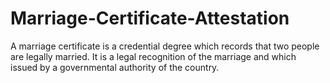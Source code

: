# Marriage-Certificate-Attestation
A marriage certificate is a credential degree which records that two people are legally married. It is a legal recognition of the marriage and which issued by a governmental authority of the country. 
